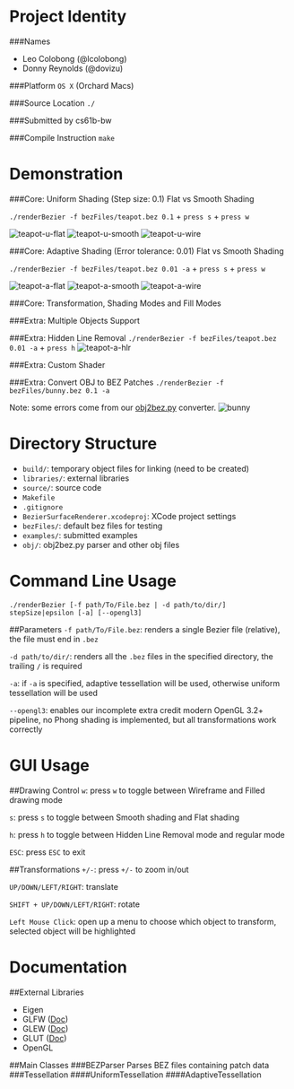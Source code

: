 Project Identity
================
###Names
- Leo Colobong (@lcolobong)
- Donny Reynolds (@dovizu)

###Platform
`OS X` (Orchard Macs)

###Source Location
`./`

###Submitted by
cs61b-bw

###Compile Instruction
`make`

Demonstration
====================

###Core: Uniform Shading (Step size: 0.1)
Flat vs Smooth Shading 

`./renderBezier -f bezFiles/teapot.bez 0.1` + `press s` + `press w`

![teapot-u-flat](https://raw.githubusercontent.com/Dovizu/BezierRenderer/master/examples/teapot_u_flat.png)
![teapot-u-smooth](https://raw.githubusercontent.com/Dovizu/BezierRenderer/master/examples/teapot_u_smooth.png)
![teapot-u-wire](https://raw.githubusercontent.com/Dovizu/BezierRenderer/master/examples/teapot_u_wire.png)

###Core: Adaptive Shading (Error tolerance: 0.01)
Flat vs Smooth Shading 

`./renderBezier -f bezFiles/teapot.bez 0.01 -a` + `press s` + `press w`

![teapot-a-flat](https://raw.githubusercontent.com/Dovizu/BezierRenderer/master/examples/teapot_a_flat.png)
![teapot-a-smooth](https://raw.githubusercontent.com/Dovizu/BezierRenderer/master/examples/teapot_a_smooth.png)
![teapot-a-wire](https://raw.githubusercontent.com/Dovizu/BezierRenderer/master/examples/teapot_a_wire.png)

###Core: Transformation, Shading Modes and Fill Modes

###Extra: Multiple Objects Support

###Extra: Hidden Line Removal
`./renderBezier -f bezFiles/teapot.bez 0.01 -a` + `press h`
![teapot-a-hlr](https://raw.githubusercontent.com/Dovizu/BezierRenderer/master/examples/teapot_a_hlr.png)

###Extra: Custom Shader

###Extra: Convert OBJ to BEZ Patches
`./renderBezier -f bezFiles/bunny.bez 0.1 -a`

Note: some errors come from our [obj2bez.py](obj/obj2bez.py) converter.
![bunny](https://raw.githubusercontent.com/Dovizu/BezierRenderer/master/examples/bunny.png)

###
Directory Structure
=====================
- `build/`: temporary object files for linking (need to be created)
- `libraries/`: external libraries
- `source/`: source code
- `Makefile`
- `.gitignore`
- `BezierSurfaceRenderer.xcodeproj`: XCode project settings
- `bezFiles/`: default bez files for testing
- `examples/`: submitted examples
- `obj/`: obj2bez.py parser and other obj files

Command Line Usage
=====================

`./renderBezier [-f path/To/File.bez | -d path/to/dir/] stepSize|epsilon [-a] [--opengl3]`

##Parameters
`-f path/To/File.bez`: renders a single Bezier file (relative), the file must end in `.bez`

`-d path/to/dir/`: renders all the `.bez` files in the specified directory, the trailing `/` is required

`-a`: if `-a` is specified, adaptive tessellation will be used, otherwise uniform tessellation will be used

`--opengl3`: enables our incomplete extra credit modern OpenGL 3.2+ pipeline, no Phong shading is implemented, but all transformations work correctly

GUI Usage
=====================

##Drawing Control
`w`: press `w` to toggle between Wireframe and Filled drawing mode

`s`: press `s` to toggle between Smooth shading and Flat shading

`h`: press `h` to toggle between Hidden Line Removal mode and regular mode

`ESC`: press `ESC` to exit

##Transformations
`+/-`: press `+/-` to zoom in/out

`UP/DOWN/LEFT/RIGHT`: translate

`SHIFT + UP/DOWN/LEFT/RIGHT`: rotate

`Left Mouse Click`: open up a menu to choose which object to transform, selected object will be highlighted

Documentation
=====================

##External Libraries
- Eigen
- GLFW ([Doc](http://www.glfw.org/docs/latest/pages.html))
- GLEW ([Doc](http://glew.sourceforge.net/install.html))
- GLUT ([Doc](http://www.opengl.org/resources/libraries/glut/))
- OpenGL

##Main Classes
###BEZParser
Parses BEZ files containing patch data
###Tessellation
####UniformTessellation
####AdaptiveTessellation
